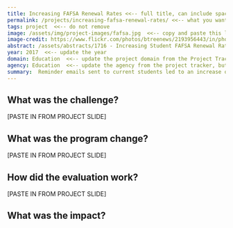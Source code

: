 ```yaml
---
title: Increasing FAFSA Renewal Rates <<-- full title, can include spaces
permalink: /projects/increasing-fafsa-renewal-rates/ <<-- what you want the end of the hyperlink to appear as on the real website
tags: project  <<-- do not remove
image: /assets/img/project-images/fafsa.jpg  <<-- copy and paste this line in from the header of where you uploaded the image, beginning with the first backslash through the end of the image name (.jpg)
image-credit: https://www.flickr.com/photos/btreenews/2193956443/in/photolist-4kWCWy-4kWCZA-4kSAPe  <<--paste in the image credit link
abstract: /assets/abstracts/1716 - Increasing Student FAFSA Renewal Rates Abstract.pdf  <<-- copy and paste this line in from the header of where you uploaded the abstract, beginning with the first backslash through the end of the file name (.pdf)
year: 2017  <<-- update the year
domain: Education  <<-- update the project domain from the Project Tracker
agency: Education  <<-- update the agency from the project tracker, but check the OES website on the work page to see how we have chosen to abbreviate for the purpose of filters (e.g., USDA is Agriculture)
summary:  Reminder emails sent to current students led to an increase of approximately 250,000 FAFSA submissions between October 25 and November 15, 2016.  <<-- develop short teaser of project impact to become the intro on the main page, and header on the project page
---
```

## What was the challenge?

[PASTE IN FROM PROJECT SLIDE]

## What was the program change?

[PASTE IN FROM PROJECT SLIDE]

## How did the evaluation work?

[PASTE IN FROM PROJECT SLIDE]

## What was the impact?
